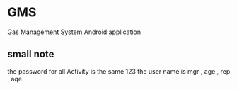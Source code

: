 # GMS
Gas Management System Android application 
## small note 
 the password for all Activity is the same 123
 the user name is mgr , age , rep , aqe
